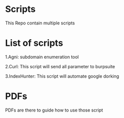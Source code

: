 # Scripts
This Repo contain multiple scripts 

# List of scripts
1.Agni: subdomain enumeration tool

2.Curl: This script will send all parameter to burpsuite 

3.IndexHunter: This script will automate google dorking 

# PDFs
PDFs are there to guide how to use those script 
